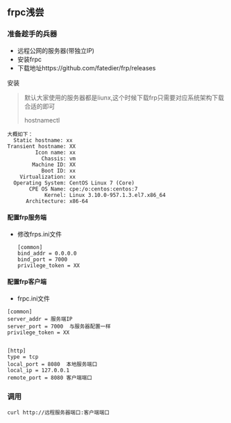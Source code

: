 ## frpc浅尝

### 准备趁手的兵器

- 远程公网的服务器(带独立IP)
- 安装frpc
- 下载地址https://github.com/fatedier/frp/releases

安装

> 默认大家使用的服务器都是liunx,这个时候下载frp只需要对应系统架构下载合适的即可 
> 
> hostnamectl

```
大概如下：
  Static hostname: xx
Transient hostname: XX
         Icon name: xx
           Chassis: vm
        Machine ID: XX
           Boot ID: xx
    Virtualization: xx
  Operating System: CentOS Linux 7 (Core)
       CPE OS Name: cpe:/o:centos:centos:7
            Kernel: Linux 3.10.0-957.1.3.el7.x86_64
      Architecture: x86-64
```

#### 配置frp服务端

- 修改frps.ini文件
  
  ```
  [common]
  bind_addr = 0.0.0.0
  bind_port = 7000
  privilege_token = XX
  ```

#### 配置frp客户端

- frpc.ini文件

```
[common]
server_addr = 服务端IP
server_port = 7000  与服务器配置一样
privilege_token = XX


[http]
type = tcp
local_port = 8080  本地服务端口
local_ip = 127.0.0.1
remote_port = 8080 客户端端口
```

### 调用

```shell
curl http://远程服务器端口:客户端端口  
```

